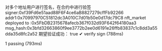 对多个地址用户进行签名，在合约中进行验签
signer:0xf39Fd6e51aad88F6F4ce6aB8827279cffFb92266
addr1:0x70997970C51812dc3A010C7d01b50e0d17dc79C8
nft_market deployed to :0x5FbDB2315678afecb367f032d93F642f64180aa3
msg_hash:0x3bfd32663860f9ee3772b2ee0d6191e26ffb83837c1c8dd3a55dda35d8fc2a52
期望验证成功： true
    ✔ verify sign (788ms)
    
  1 passing (793ms)